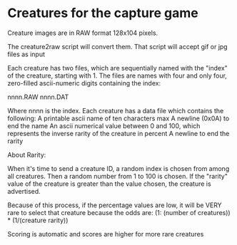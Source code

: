 # Creatures for the capture game

Creature images are in RAW format 128x104 pixels.

The creature2raw script will convert them. That script will accept gif or jpg files as input

Each creature has two files, which are sequentially named with the "index" of the creature, starting with 1.
The files are names with four and only four, zero-filled ascii-numeric digits containing the index:

nnnn.RAW
nnnn.DAT

Where nnnn is the index.
Each creature has a data file which contains the following:
A printable ascii name of ten characters max
A newline (0x0A) to end the name
An ascii numerical value between 0 and 100, which represents the inverse rarity of the creature in percent
A newline to end the rarity

About Rarity:

When it's time to send a creature ID, a random index is chosen from among all creatures. Then a random number from 1 to 100 is chosen.
If the "rarity" value of the creature is greater than the value chosen, the creature is advertised.

Because of this process, if the percentage values are low, it will be VERY rare to select that creature because the odds are:
(1: (number of creatures)) * (1/(creature rarity))

Scoring is automatic and scores are higher for more rare creatures


